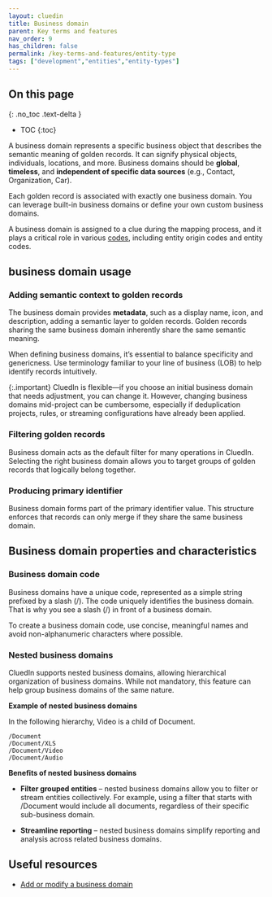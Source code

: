 ```yaml
---
layout: cluedin
title: Business domain
parent: Key terms and features
nav_order: 9
has_children: false
permalink: /key-terms-and-features/entity-type
tags: ["development","entities","entity-types"]
---
```

## On this page
{: .no_toc .text-delta }
- TOC
{:toc}

A business domain represents a specific business object that describes the semantic meaning of golden records. It can signify physical objects, individuals, locations, and more. Business domains should be **global**, **timeless**, and **independent of specific data sources** (e.g., Contact, Organization, Car).

Each golden record is associated with exactly one business domain. You can leverage built-in business domains or define your own custom business domains.

A business domain is assigned to a clue during the mapping process, and it plays a critical role in various [codes](/key-terms-and-features/entity-codes), including entity origin codes and entity codes.

## business domain usage

### Adding semantic context to golden records

The business domain provides **metadata**, such as a display name, icon, and description, adding a semantic layer to golden records. Golden records sharing the same business domain inherently share the same semantic meaning.

When defining business domains, it’s essential to balance specificity and genericness. Use terminology familiar to your line of business (LOB) to help identify records intuitively.

{:.important}
CluedIn is flexible—if you choose an initial business domain that needs adjustment, you can change it. However, changing business domains mid-project can be cumbersome, especially if deduplication projects, rules, or streaming configurations have already been applied.

### Filtering golden records

Business domain acts as the default filter for many operations in CluedIn. Selecting the right business domain allows you to target groups of golden records that logically belong together.

### Producing primary identifier

Business domain forms part of the primary identifier value. This structure enforces that records can only merge if they share the same business domain.

## Business domain properties and characteristics

### Business domain code

Business domains have a unique code, represented as a simple string prefixed by a slash (/). The code uniquely identifies the business domain. That is why you see a slash (/) in front of a business domain.

To create a business domain code, use concise, meaningful names and avoid non-alphanumeric characters where possible.

### Nested business domains

CluedIn supports nested business domains, allowing hierarchical organization of business domains. While not mandatory, this feature can help group business domains of the same nature.

**Example of nested business domains**

In the following hierarchy, Video is a child of Document.

```
/Document
/Document/XLS
/Document/Video
/Document/Audio
```

**Benefits of nested business domains**

- **Filter grouped entities** – nested business domains allow you to filter or stream entities collectively. For example, using a filter that starts with /Document would include all documents, regardless of their specific sub-business domain.

- **Streamline reporting** – nested business domains simplify reporting and analysis across related business domains.

## Useful resources

- [Add or modify a business domain](/management/entity-type)
